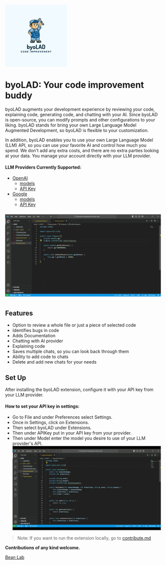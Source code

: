 <img src="byo_LAD.png"  width="200" height="200">

# byoLAD: Your code improvement buddy

byoLAD augments your development experience by reviewing your code, explaining code, generating code, and chatting with your AI.  Since byoLAD is open-source, you can modify prompts and other configurations to your liking. byoLAD stands for bring your own Large Language Model Augmented Development, so byoLAD is flexible to your customization. 

In addition, byoLAD enables you to use your own Large Language Model (LLM) API, so you can use your favorite AI and control how much you spend. We don't add any extra costs, and there are no extra parties looking at your data. You manage your account directly with your LLM provider. 
#### LLM Providers Currently Supported: 
- [OpenAI](https://openai.com/blog/openai-api)
    - [models](https://platform.openai.com/docs/models/overview)
    - [API Key](https://platform.openai.com/docs/api-reference/authentication)
- [Google](https://developers.generativeai.google/)
    - [models](https://developers.generativeai.google/models/language)
    - [API Key](https://developers.generativeai.google/tutorials/setup)
  
![](ReviewCode.gif)

## Features

- Option to review a whole file or just a piece of selected code
- Identifies bugs in code
- Adds Documentation
- Chatting with AI provider
- Explaining code
- Saves multiple chats, so you can look back through them
- Ability to add code to chats
- Delete and add new chats for your needs

## Set Up

After installing the byoLAD extension, configure it with your API key from your LLM provider. 
#### How to set your API key in settings:
- Go to File and under Preferences select Settings.
- Once in Settings, click on Extensions.
- Then select byoLAD under Extensions.
- Then under APIKey put in your API key from your provider.
- Then under Model enter the model you desire to use of your LLM provider's API.
![](SetAPIkey.gif)
> Note: If you want to run the extension locally, go to [contribute.md](contribute.md)

**Contributions of any kind welcome.**

[Bean Lab](https://github.com/beanlab)
<!-- <img src="bean.jpg"  width="150" height="100"> -->
